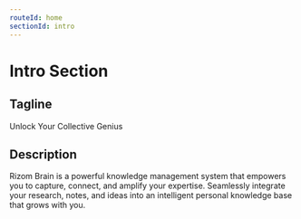 ```yaml
---
routeId: home
sectionId: intro
---
```

# Intro Section

## Tagline
Unlock Your Collective Genius

## Description
Rizom Brain is a powerful knowledge management system that empowers you to capture, connect, and amplify your expertise. Seamlessly integrate your research, notes, and ideas into an intelligent personal knowledge base that grows with you.
